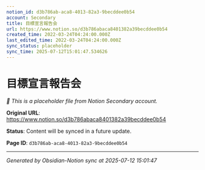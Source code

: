 ```yaml
---
notion_id: d3b786ab-aca8-4013-82a3-9becddee0b54
account: Secondary
title: 目標宣言報告会
url: https://www.notion.so/d3b786abaca8401382a39becddee0b54
created_time: 2022-03-24T04:24:00.000Z
last_edited_time: 2022-03-24T04:24:00.000Z
sync_status: placeholder
sync_time: 2025-07-12T15:01:47.534626
---
```


# 目標宣言報告会

*🔄 This is a placeholder file from Notion Secondary account.*

**Original URL**: https://www.notion.so/d3b786abaca8401382a39becddee0b54

**Status**: Content will be synced in a future update.

**Page ID**: `d3b786ab-aca8-4013-82a3-9becddee0b54`

---

*Generated by Obsidian-Notion sync at 2025-07-12 15:01:47*
